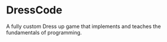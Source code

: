 # DressCode
A fully custom Dress up game that implements and teaches the fundamentals of programming.
